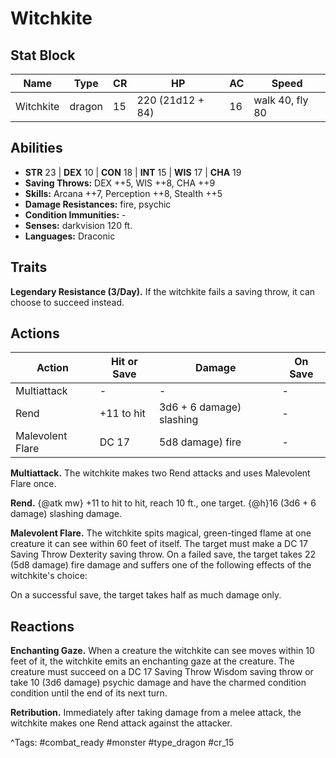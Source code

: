 # Witchkite

## Stat Block

| Name | Type | CR | HP | AC | Speed |
|------|------|----|----|----|-------|
| Witchkite | dragon | 15 | 220 (21d12 + 84) | 16 | walk 40, fly 80 |

## Abilities

- **STR** 23 | **DEX** 10 | **CON** 18 | **INT** 15 | **WIS** 17 | **CHA** 19
- **Saving Throws:** DEX ++5, WIS ++8, CHA ++9  
- **Skills:** Arcana ++7, Perception ++8, Stealth ++5  
- **Damage Resistances:** fire, psychic  
- **Condition Immunities:** -  
- **Senses:** darkvision 120 ft.  
- **Languages:** Draconic

## Traits

**Legendary Resistance (3/Day).** If the witchkite fails a saving throw, it can choose to succeed instead.


## Actions

| Action | Hit or Save | Damage | On Save |
|--------|--------------|--------|----------|
| Multiattack | - | - | - |
| Rend | +11 to hit | 3d6 + 6 damage) slashing | - |
| Malevolent Flare | DC 17 | 5d8 damage) fire | - |

**Multiattack.** The witchkite makes two Rend attacks and uses Malevolent Flare once.

**Rend.** {@atk mw} +11 to hit to hit, reach 10 ft., one target. {@h}16 (3d6 + 6 damage) slashing damage.

**Malevolent Flare.** The witchkite spits magical, green-tinged flame at one creature it can see within 60 feet of itself. The target must make a DC 17 Saving Throw Dexterity saving throw. On a failed save, the target takes 22 (5d8 damage) fire damage and suffers one of the following effects of the witchkite's choice:

On a successful save, the target takes half as much damage only.

## Reactions

**Enchanting Gaze.** When a creature the witchkite can see moves within 10 feet of it, the witchkite emits an enchanting gaze at the creature. The creature must succeed on a DC 17 Saving Throw Wisdom saving throw or take 10 (3d6 damage) psychic damage and have the charmed condition condition until the end of its next turn.

**Retribution.** Immediately after taking damage from a melee attack, the witchkite makes one Rend attack against the attacker.



^Tags: #combat_ready #monster #type_dragon #cr_15
